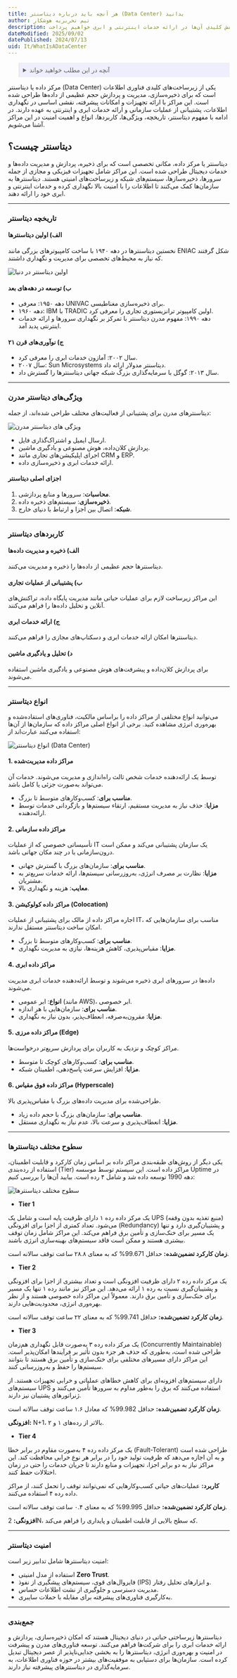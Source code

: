 ```yaml
---
title: هر آنچه باید درباره دیتاسنتر (Data Center) بدانید
author: تیم تحریریه هوشکار
description: دیتاسنتر یا مرکز داده، یک زیرساخت پیشرفته برای میزبانی، مدیریت و پردازش داده‌ها است. در این مقاله، به بررسی اهمیت دیتاسنترها در حفظ امنیت اطلاعات و نقش کلیدی آن‌ها در ارائه خدمات اینترنتی و ابری خواهیم پرداخت.
dateModified: 2025/09/02
datePublished: 2024/07/13
uid: It/WhatIsADataCenter
---
```


<blockquote style="background-color:#eeeefc; padding:0.5rem">
<details>
  <summary>آنچه در این مطلب خواهید خواند</summary>
  <ul>
    <li>دیتاسنتر چیست؟</li>
    <li>تاریخچه دیتاسنتر</li>
    <li>ویژگی‌های دیتاسنتر مدرن</li>
    <li>کاربردهای دیتاسنتر</li>
    <li>انواع دیتاسنتر</li>
    <li>سطوح مختلف دیتاسنترها</li>
    <li>امنیت دیتاسنتر</li>
  </ul>
</details>
</blockquote>

مرکز داده یا دیتاسنتر (Data Center) یکی از زیرساخت‌های کلیدی فناوری اطلاعات است که برای ذخیره‌سازی، مدیریت و پردازش حجم عظیمی از داده‌ها طراحی شده است. این مراکز با ارائه تجهیزات و امکانات پیشرفته، نقشی اساسی در نگهداری اطلاعات، پشتیبانی از عملیات سازمانی و ارائه خدمات ابری و اینترنتی به عهده دارند. در ادامه با مفهوم دیتاسنتر، تاریخچه، ویژگی‌ها، کاربردها، انواع و اهمیت امنیت در این مراکز آشنا می‌شویم.  

## دیتاسنتر چیست؟
دیتاسنتر یا مرکز داده، مکانی تخصصی است که برای ذخیره، پردازش و مدیریت داده‌ها و خدمات دیجیتال طراحی شده است. این مراکز شامل تجهیزات فیزیکی و مجازی از جمله سرورها، ذخیره‌سازها، سیستم‌های شبکه و زیرساخت‌های امنیتی هستند. دیتاسنترها به سازمان‌ها کمک می‌کنند تا اطلاعات را با امنیت بالا نگهداری کرده و خدمات اینترنتی و ابری خود را ارائه دهند.  

---

### تاریخچه دیتاسنتر

#### الف) اولین دیتاسنترها
نخستین دیتاسنترها در دهه ۱۹۴۰ با ساخت کامپیوترهای بزرگی مانند ENIAC شکل گرفتند که نیاز به محیط‌های تخصصی برای مدیریت و نگهداری داشتند.  

![اولین دیتاسنتر در دنیا](./Images/FirstDataCenterInTheWorld.webp)

#### ب) توسعه در دهه‌های بعد
- دهه ۱۹۵۰: معرفی UNIVAC برای ذخیره‌سازی مغناطیسی.  
- دهه ۱۹۶۰: IBM با TRADIC اولین کامپیوتر ترانزیستوری تجاری را معرفی کرد.  
- دهه ۱۹۹۰: مفهوم مدرن دیتاسنتر با تمرکز بر نگهداری سرورها و ارائه خدمات اینترنتی پدید آمد.  

#### ج) نوآوری‌های قرن ۲۱
- سال ۲۰۰۲: آمازون خدمات ابری را معرفی کرد.  
- سال ۲۰۰۷: Sun Microsystems دیتاسنتر مدولار ارائه داد.  
- سال ۲۰۱۳: گوگل با سرمایه‌گذاری بزرگ شبکه جهانی دیتاسنترها را گسترش داد.  

---

### ویژگی‌های دیتاسنتر مدرن

دیتاسنترهای مدرن برای پشتیبانی از فعالیت‌های مختلف طراحی شده‌اند، از جمله:  

![ویژگی های دیتاسنتر مدرن](./Images/ModernDataCenter.webp)

- ارسال ایمیل و اشتراک‌گذاری فایل.  
- پردازش کلان‌داده، هوش مصنوعی و یادگیری ماشین.  
- اجرای اپلیکیشن‌های تجاری مانند CRM و ERP.  
- ارائه خدمات ابری و ذخیره‌سازی داده.  

#### اجزای اصلی دیتاسنتر

1. **محاسبات**: سرورها و منابع پردازشی.  
2. **ذخیره‌سازی**: سیستم‌های ذخیره داده.  
3. **شبکه**: اتصال بین اجزا و ارتباط با دنیای خارج.  

---

### کاربردهای دیتاسنتر

#### الف) ذخیره و مدیریت داده‌ها
دیتاسنترها حجم عظیمی از داده‌ها را ذخیره و مدیریت می‌کنند.  

#### ب) پشتیبانی از عملیات تجاری
این مراکز زیرساخت لازم برای عملیات حیاتی مانند مدیریت پایگاه داده، تراکنش‌های آنلاین و تحلیل داده‌ها را فراهم می‌کنند.  

#### ج) ارائه خدمات ابری
دیتاسنترها امکان ارائه خدمات ابری و دسکتاپ‌های مجازی را فراهم می‌کنند.  

#### د) تحلیل و یادگیری ماشین
برای پردازش کلان‌داده و پیشرفت‌های هوش مصنوعی و یادگیری ماشین استفاده می‌شوند.  

---

### انواع دیتاسنتر

می‌توانید انواع مختلفی از مراکز داده را براساس مالکیت، فناوری‌های استفاده‌شده و بهره‌وری انرژی مشاهده کنید. برخی از انواع اصلی مراکز داده که سازمان‌ها از آن‌ها استفاده می‌کنند عبارت‌اند از:

![انواع دیتاسنتر (Data Center)](./Images/TypesOfDataCenter.webp)

#### 1. مراکز داده مدیریت‌شده
   توسط یک ارائه‌دهنده خدمات شخص ثالث راه‌اندازی و مدیریت می‌شوند. خدمات آن می‌تواند به‌صورت جزئی یا کامل باشد.  
   
   - **مناسب برای**: کسب‌وکارهای متوسط تا بزرگ.  
   - **مزایا**: حذف نیاز به مدیریت مستقیم، ارتقاء سیستم‌ها و بازگردانی خدمات توسط ارائه‌دهنده.  

#### 2. مراکز داده سازمانی
   تأسیساتی خصوصی که از عملیات IT یک سازمان پشتیبانی می‌کند و ممکن است درون‌سازمانی یا در چند مکان جهانی باشد.  
   
   - **مناسب برای**: سازمان‌های بزرگ با گسترش جهانی.  
   - **مزایا**: نظارت بر مصرف انرژی، به‌روزرسانی سیستم‌ها، ارائه خدمات سریع‌تر به مشتریان.  
   - **معایب**: هزینه و نگهداری بالا.  

#### 3. مراکز داده کولوکیشن (Colocation)
   اجاره مراکز داده از مالک برای پشتیبانی از عملیات IT، مناسب برای سازمان‌هایی که امکان ساخت دیتاسنتر مستقل ندارند.
   
   - **مناسب برای**: کسب‌وکارهای متوسط تا بزرگ.  
   - **مزایا**: مقیاس‌پذیری، کاهش هزینه‌ها، نیازی به مدیریت نگهداری.  

#### 4. مراکز داده ابری
   داده‌ها در سرورهای ابری ذخیره می‌شوند و توسط ارائه‌دهنده خدمات ابری مدیریت می‌شوند.

   - **انواع**: ابر عمومی (مانند AWS)، ابر خصوصی.  
   - **مناسب برای**: سازمان‌هایی با هر اندازه.  
   - **مزایا**: مقرون‌به‌صرفه، انعطاف‌پذیر، بدون نیاز به نگهداری.  

#### 5. مراکز داده مرزی (Edge)
   مراکز کوچک و نزدیک به کاربران برای پردازش سریع‌تر درخواست‌ها.  
   
   - **مناسب برای**: کسب‌وکارهای کوچک تا متوسط.  
   - **مزایا**: افزایش سرعت پاسخ‌دهی، اطمینان شبکه.  

#### 6. مراکز داده فوق مقیاس (Hyperscale)
   طراحی‌شده برای مدیریت داده‌های بزرگ با مقیاس‌پذیری بالا.
   
   - **مناسب برای**: سازمان‌های بزرگ با حجم داده زیاد.
   - **مزایا**: انعطاف‌پذیری و سرعت بالا، عدم نیاز به نگهداری مستقل.

---

### سطوح مختلف دیتاسنترها

یکی دیگر از روش‌های طبقه‌بندی مراکز داده بر اساس زمان کارکرد و قابلیت اطمینان، استفاده از رده‌بندی (Tier) مراکز داده است. این سیستم توسط موسسه Uptime در دهه 1990 توسعه داده شد و شامل ۴ رده است. بیایید آن‌ها را بررسی کنیم:

![سطوح مختلف دیتاسنترها](./Images/DifferentLevelsOfDataCenters.webp)

- **Tier 1**

یک مرکز داده رده ۱ دارای ظرفیت پایه است و شامل یک UPS (منبع تغذیه بدون وقفه) می‌شود.
تعداد کمتری از اجزا برای افزونگی (Redundancy) و پشتیبان‌گیری دارد و تنها یک مسیر برای خنک‌سازی و تأمین برق فراهم می‌کند.
این مراکز شامل زمان توقف بیشتری هستند و ممکن است فاقد سیستم‌های بهینه‌سازی انرژی باشند.

**زمان کارکرد تضمین‌شده:**  حداقل 99.671% که به معنای ۲۸.۸ ساعت توقف سالانه است.

- **Tier 2**

یک مرکز داده رده ۲ دارای ظرفیت افزونگی است و تعداد بیشتری از اجزا برای افزونگی و پشتیبان‌گیری نسبت به رده ۱ ارائه می‌دهد.
این مراکز نیز مانند رده ۱ تنها یک مسیر برای خنک‌سازی و تأمین برق دارند.
معمولاً این مراکز داده خصوصی هستند و از نظر بهره‌وری انرژی،
 محدودیت‌هایی دارند.

**زمان کارکرد تضمین‌شده:** حداقل 99.741% که به معنای ۲۲ ساعت توقف سالانه است.

- **Tier 3**

یک مرکز داده رده ۳ به‌صورت قابل نگهداری هم‌زمان (Concurrently Maintainable) طراحی شده است، به‌طوری که حذف هر جزء بدون تأثیر بر فرآیندها امکان‌پذیر است.
این مراکز دارای مسیرهای مختلفی برای خنک‌سازی و تأمین برق هستند تا بتوانند سیستم‌ها را حفظ و به‌روزرسانی کنند.

دارای سیستم‌های افزونه‌ای برای کاهش خطاهای عملیاتی و خرابی تجهیزات هستند.
از سیستم‌های UPS استفاده می‌کنند که برق را به‌طور مداوم به سرورها تأمین می‌کنند و ژنراتورهای پشتیبان نیز دارند.

**زمان کارکرد تضمین‌شده:** حداقل 99.982% که معادل ۱.۶ ساعت توقف سالانه است.

**افزونگی:** N+1، بالاتر از رده‌های ۱ و ۲.

- **Tier 4**

یک مرکز داده رده ۴ به‌صورت مقاوم در برابر خطا (Fault-Tolerant) طراحی شده است و به آن اجازه می‌دهد که ظرفیت تولید خود را در برابر هر نوع خرابی محافظت کند.
این مراکز نیاز به دو برابر اجزا، تجهیزات و منابع دارند تا جریان خدمات را حتی در زمان اختلالات حفظ کنند.

**کاربرد:** عملیات‌های حیاتی کسب‌وکارهایی که نمی‌توانند توقف را تحمل کنند، از مراکز داده رده ۴ استفاده می‌کنند.

**زمان کارکرد تضمین‌شده:** حداقل 99.995% که به معنای ۰.۴ ساعت توقف سالانه است.

**افزونگی:** 2N، که سطح بالایی از قابلیت اطمینان و پایداری را فراهم می‌کند.

---

### امنیت دیتاسنتر
امنیت دیتاسنترها شامل تدابیر زیر است:  
- استفاده از مدل امنیتی **Zero Trust**.  
- فایروال‌های قوی، سیستم‌های پیشگیری از نفوذ (IPS) و ابزارهای تحلیل رفتار.  
- مدیریت دسترسی و جلوگیری از نشت اطلاعات حساس.  
- به‌کارگیری فناوری‌های پیشرفته برای مقابله با حملات سایبری.  

---

### جمع‌بندی
دیتاسنترها زیرساختی حیاتی در دنیای دیجیتال هستند که امکان ذخیره‌سازی، پردازش و ارائه خدمات ابری را برای شرکت‌ها فراهم می‌کنند. توسعه فناوری‌های مدرن و پیشرفت در امنیت و بهره‌وری انرژی، دیتاسنترها را به بخشی جدایی‌ناپذیر از عصر دیجیتال تبدیل کرده است. سازمان‌ها برای دستیابی به موفقیت‌های بیشتر در حوزه فناوری اطلاعات، به سرمایه‌گذاری در دیتاسنترهای پیشرفته نیاز دارند.  
